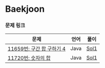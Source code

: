 # Baekjoon

### 문제 링크
|문제|언어|풀이|
|--|--|--|
| [11659번: 구간 합 구하기 4 ](https://www.acmicpc.net/problem/11659) |Java|[Sol1](https://github.com/bezendev/ps-algorithm/blob/main/baekjoon/P11659_%EA%B5%AC%EA%B0%84%ED%95%A9%EA%B5%AC%ED%95%98%EA%B8%B0.java)|
|[11720번: 숫자의 합](https://www.acmicpc.net/problem/11720)|Java| [Sol1](https://github.com/bezendev/ps-algorithm/blob/main/baekjoon/P11720_%EC%88%AB%EC%9E%90%EC%9D%98%ED%95%A9.java)|

